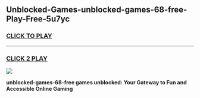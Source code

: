 
## Unblocked-Games-unblocked-games-68-free-Play-Free-5u7yc
<h3>
<a href="https://premium76.site?title=unblocked-games-68-free&ref=17A">CLICK TO PLAY</a></h3>
<hr>

<h3>
<a href="https://premium76.site?title=unblocked-games-68-free&ref=17A">CLICK 2 PLAY</a>
  
</h3>

<a href="https://premium76.site?title=unblocked-games-68-free&ref=17A"><img src="https://clearcache.store/games.png"></a>


**unblocked-games-68-free games unblocked: Your Gateway to Fun and Accessible Online Gaming**
